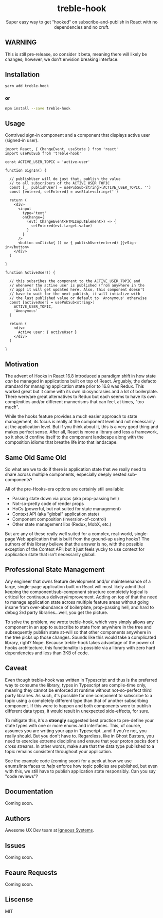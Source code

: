 <div align="center">
  <h1>treble-hook</h1>
  <p>
    Super easy way to get "hooked" on subscribe-and-publish in React with no dependencies and no cruft.
  </p>
</div>

## WARNING
This is still pre-release, so consider it beta, meaning there will likely be changes; however, we don't envision breaking interface.

## Installation

```sh
yarn add treble-hook
```
### or

```sh
npm install --save treble-hook
```

## Usage

Contrived sign-in component and a component that displays active user (signed-in user).

```tsx
import React, { ChangeEvent, useState } from 'react'
import usePubSub from 'treble-hook'

const ACTIVE_USER_TOPIC = 'active-user'

function SignIn() {

  // publishUser will do just that, publish the value
  // to all subscribers of the ACTIVE_USER_TOPIC
  const [_, publishUser] = usePubSub<string>(ACTIVE_USER_TOPIC, '')
  const [entered, setEntered] = useState<string>('')

  return (
    <div>
      <input
        type='text'
        onChange={
          (evt: ChangeEvent<HTMLInputElement>) => {
            setEntered(evt.target.value)
          }
        }
      />
      <button onClick={ () => { publishUser(entered) }}>Sign-in</button>
    </div>
  )

}

function ActiveUser() {

  // this subsribes the component to the ACTIVE_USER_TOPIC and
  // whenever the active user is published (from anywhere in the
  // app) it will get updated here. Also, this component doesn't
  // have to wait for the next publish, it will intialize with
  // the last published value or default to 'Anonymous' otherwise
  const [activeUser] = usePubSub<string>(
    ACTIVE_USER_TOPIC,
    'Anonymous'
  )

  return (
    <div>
      Active user: { activeUser }
    </div>
  )

}

```

## Motivation

The advent of Hooks in React 16.8 introduced a paradigm shift in how state *can* be managed in applications built on top of React. Arguably, the defacto standard for managing application state prior to 16.8 was Redux. This worked great but it came with its own idiosyncrasies and a lot of boilerplate. There were/are great alternatives to Redux but each seems to have its own complexities and/or different mannerisms that can feel, at times, "too much".

While the hooks feature provides a much easier approach to state management, its focus is really at the component level and not necessarily at the application level. But if you think about it, this is a very good thing and makes perfect sense. After all, React is more a library and less a framework, so it should confine itself to the component landscape along with the composition idioms that breathe life into that landscape.

## Same Old Same Old

So what are we to do if there is application state that we really need to share across multiple components, especially deeply nested sub-components?

All of the pre-Hooks-era options are certainly still available:

* Passing state down via props (aka prop-passing hell)
* Not-so-pretty code of render props
* HoCs (powerful, but not suited for state management)
* Context API (aka "global" application state)
* Component composition (inversion-of-control)
* Other state management libs (Redux, MobX, etc.)

But are any of these really well suited for a complex, real-world, single-page Web application that is built from the ground-up using hooks? The authors of this library believe that the answer is no, with the possible exception of the Context API; but it just feels yucky to use context for application state that isn't necessarily global.

## Professional State Management

Any engineer that owns feature development and/or maintenenance of a large, single-page application built on React will most likely admit that keeping the component/sub-component structure completely logical is critical for continuous delivery/improvement. Adding on top of that the need to manage application state across multiple feature areas without going insane from over-abundance of boilerplate, prop-passing hell, and hard to debug 3rd party libraries...well, you get the picture.

To solve the problem, we wrote treble-hook, which very simply allows any component in an app to subscribe to state from anywhere in the tree and subsequently publish state at-will so that other components anywhere in the tree picks up those changes. Sounds like this would take a complicated library, right? Nope. Because treble-hook takes advantage of the power of hooks architecture, this functionality is possible via a library with zero hard dependencies and less than 3KB of code.

## Caveat

Even though treble-hook was written in Typescript and thus is the preferred way to consume the library, types in Typescript are compile-time only, meaning they cannot be enforced at runtime without not-so-perfect third party libraries. As such, it's possible for one component to subscribe to a topic using a completely different type than that of another subscribing component. If this were to happen and both components were to publish different data types, it would result in unexpected side-effects, for sure.

To mitigate this, it's a **strongly** suggested best practice to pre-define your state types with one or more enums and interfaces. This, of course, assumes you are writing your app in Typescript...and if you're not, you really should. But you don't have to. Regardless, like in Ghost Busters, you need to exercise extreme discipline and ensure that your proton packs don't cross streams. In other words, make sure that the data type published to a topic remains consistent throughout your application.

See the example code (coming soon) for a peek at how we use enums/interfaces to _help_ enforce how topic policies are published, but even with this, we still have to publish application state responsibly. Can you say "code reviews"?

## Documentation

Coming soon.

## Authors

Awesome UX Dev team at [Igneous Systems](https://www.igneous.io).

## Issues

Coming soon.

## Feaure Requests

Coming soon.

## Liscense

MIT
